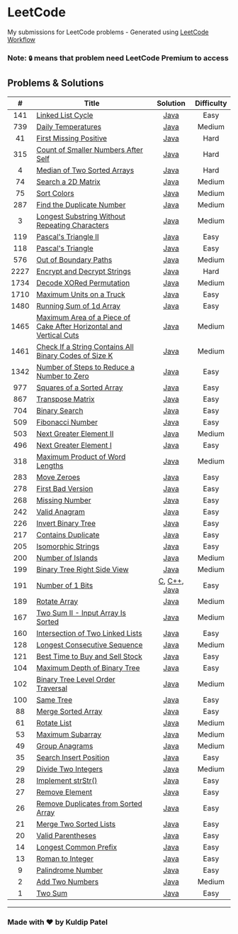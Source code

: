 # LeetCode
My submissions for LeetCode problems - Generated using [LeetCode Workflow](./scripts)

### Note: `🔒` means that problem need LeetCode Premium to access

## Problems & Solutions
|  #  | Title | Solution | Difficulty |
|:---:|-----|:--------:|:----------:|
|141|[Linked List Cycle](https://leetcode.com/problems/linked-list-cycle/)|[Java](./problems/141-linked-list-cycle/solution.java)|Easy|
|739|[Daily Temperatures](https://leetcode.com/problems/daily-temperatures/)|[Java](./problems/739-daily-temperatures/solution.java)|Medium|
|41|[First Missing Positive](https://leetcode.com/problems/first-missing-positive/)|[Java](./problems/41-first-missing-positive/solution.java)|Hard|
|315|[Count of Smaller Numbers After Self](https://leetcode.com/problems/count-of-smaller-numbers-after-self/)|[Java](./problems/315-count-of-smaller-numbers-after-self/solution.java)|Hard|
|4|[Median of Two Sorted Arrays](https://leetcode.com/problems/median-of-two-sorted-arrays/)|[Java](./problems/4-median-of-two-sorted-arrays/solution.java)|Hard|
|74|[Search a 2D Matrix](https://leetcode.com/problems/search-a-2d-matrix/)|[Java](./problems/74-search-a-2d-matrix/solution.java)|Medium|
|75|[Sort Colors](https://leetcode.com/problems/sort-colors/)|[Java](./problems/75-sort-colors/solution.java)|Medium|
|287|[Find the Duplicate Number](https://leetcode.com/problems/find-the-duplicate-number/)|[Java](./problems/287-find-the-duplicate-number/solution.java)|Medium|
|3|[Longest Substring Without Repeating Characters](https://leetcode.com/problems/longest-substring-without-repeating-characters/)|[Java](./problems/3-longest-substring-without-repeating-characters/solution.java)|Medium|
|119|[Pascal's Triangle II](https://leetcode.com/problems/pascals-triangle-ii/)|[Java](./problems/119-pascals-triangle-ii/solution.java)|Easy|
|118|[Pascal's Triangle](https://leetcode.com/problems/pascals-triangle/)|[Java](./problems/118-pascals-triangle/solution.java)|Easy|
|576|[Out of Boundary Paths](https://leetcode.com/problems/out-of-boundary-paths/)|[Java](./problems/576-out-of-boundary-paths/solution.java)|Medium|
|2227|[Encrypt and Decrypt Strings](https://leetcode.com/problems/encrypt-and-decrypt-strings/)|[Java](./problems/2227-encrypt-and-decrypt-strings/solution.java)|Hard|
|1734|[Decode XORed Permutation](https://leetcode.com/problems/decode-xored-permutation/)|[Java](./problems/1734-decode-xored-permutation/solution.java)|Medium|
|1710|[Maximum Units on a Truck](https://leetcode.com/problems/maximum-units-on-a-truck/)|[Java](./problems/1710-maximum-units-on-a-truck/solution.java)|Easy|
|1480|[Running Sum of 1d Array](https://leetcode.com/problems/running-sum-of-1d-array/)|[Java](./problems/1480-running-sum-of-1d-array/solution.java)|Easy|
|1465|[Maximum Area of a Piece of Cake After Horizontal and Vertical Cuts](https://leetcode.com/problems/maximum-area-of-a-piece-of-cake-after-horizontal-and-vertical-cuts/)|[Java](./problems/1465-maximum-area-of-a-piece-of-cake-after-horizontal-and-vertical-cuts/solution.java)|Medium|
|1461|[Check If a String Contains All Binary Codes of Size K](https://leetcode.com/problems/check-if-a-string-contains-all-binary-codes-of-size-k/)|[Java](./problems/1461-check-if-a-string-contains-all-binary-codes-of-size-k/solution.java)|Medium|
|1342|[Number of Steps to Reduce a Number to Zero](https://leetcode.com/problems/number-of-steps-to-reduce-a-number-to-zero/)|[Java](./problems/1342-number-of-steps-to-reduce-a-number-to-zero/solution.java)|Easy|
|977|[Squares of a Sorted Array](https://leetcode.com/problems/squares-of-a-sorted-array/)|[Java](./problems/977-squares-of-a-sorted-array/solution.java)|Easy|
|867|[Transpose Matrix](https://leetcode.com/problems/transpose-matrix/)|[Java](./problems/867-transpose-matrix/solution.java)|Easy|
|704|[Binary Search](https://leetcode.com/problems/binary-search/)|[Java](./problems/704-binary-search/solution.java)|Easy|
|509|[Fibonacci Number](https://leetcode.com/problems/fibonacci-number/)|[Java](./problems/509-fibonacci-number/solution.java)|Easy|
|503|[Next Greater Element II](https://leetcode.com/problems/next-greater-element-ii/)|[Java](./problems/503-next-greater-element-ii/solution.java)|Medium|
|496|[Next Greater Element I](https://leetcode.com/problems/next-greater-element-i/)|[Java](./problems/496-next-greater-element-i/solution.java)|Easy|
|318|[Maximum Product of Word Lengths](https://leetcode.com/problems/maximum-product-of-word-lengths/)|[Java](./problems/318-maximum-product-of-word-lengths/solution.java)|Medium|
|283|[Move Zeroes](https://leetcode.com/problems/move-zeroes/)|[Java](./problems/283-move-zeroes/solution.java)|Easy|
|278|[First Bad Version](https://leetcode.com/problems/first-bad-version/)|[Java](./problems/278-first-bad-version/solution.java)|Easy|
|268|[Missing Number](https://leetcode.com/problems/missing-number/)|[Java](./problems/268-missing-number/solution.java)|Easy|
|242|[Valid Anagram](https://leetcode.com/problems/valid-anagram/)|[Java](./problems/242-valid-anagram/solution.java)|Easy|
|226|[Invert Binary Tree](https://leetcode.com/problems/invert-binary-tree/)|[Java](./problems/226-invert-binary-tree/solution.java)|Easy|
|217|[Contains Duplicate](https://leetcode.com/problems/contains-duplicate/)|[Java](./problems/217-contains-duplicate/solution.java)|Easy|
|205|[Isomorphic Strings](https://leetcode.com/problems/isomorphic-strings/)|[Java](./problems/205-isomorphic-strings/solution.java)|Easy|
|200|[Number of Islands](https://leetcode.com/problems/number-of-islands/)|[Java](./problems/200-number-of-islands/solution.java)|Medium|
|199|[Binary Tree Right Side View](https://leetcode.com/problems/binary-tree-right-side-view/)|[Java](./problems/199-binary-tree-right-side-view/solution.java)|Medium|
|191|[Number of 1 Bits](https://leetcode.com/problems/number-of-1-bits/)|[C](./problems/191-number-of-1-bits/solution.c), [C++](./problems/191-number-of-1-bits/solution.cpp), [Java](./problems/191-number-of-1-bits/solution.java)|Easy|
|189|[Rotate Array](https://leetcode.com/problems/rotate-array/)|[Java](./problems/189-rotate-array/solution.java)|Medium|
|167|[Two Sum II - Input Array Is Sorted](https://leetcode.com/problems/two-sum-ii-input-array-is-sorted/)|[Java](./problems/167-two-sum-ii-input-array-is-sorted/solution.java)|Medium|
|160|[Intersection of Two Linked Lists](https://leetcode.com/problems/intersection-of-two-linked-lists/)|[Java](./problems/160-intersection-of-two-linked-lists/solution.java)|Easy|
|128|[Longest Consecutive Sequence](https://leetcode.com/problems/longest-consecutive-sequence/)|[Java](./problems/128-longest-consecutive-sequence/solution.java)|Medium|
|121|[Best Time to Buy and Sell Stock](https://leetcode.com/problems/best-time-to-buy-and-sell-stock/)|[Java](./problems/121-best-time-to-buy-and-sell-stock/solution.java)|Easy|
|104|[Maximum Depth of Binary Tree](https://leetcode.com/problems/maximum-depth-of-binary-tree/)|[Java](./problems/104-maximum-depth-of-binary-tree/solution.java)|Easy|
|102|[Binary Tree Level Order Traversal](https://leetcode.com/problems/binary-tree-level-order-traversal/)|[Java](./problems/102-binary-tree-level-order-traversal/solution.java)|Medium|
|100|[Same Tree](https://leetcode.com/problems/same-tree/)|[Java](./problems/100-same-tree/solution.java)|Easy|
|88|[Merge Sorted Array](https://leetcode.com/problems/merge-sorted-array/)|[Java](./problems/88-merge-sorted-array/solution.java)|Easy|
|61|[Rotate List](https://leetcode.com/problems/rotate-list/)|[Java](./problems/61-rotate-list/solution.java)|Medium|
|53|[Maximum Subarray](https://leetcode.com/problems/maximum-subarray/)|[Java](./problems/53-maximum-subarray/solution.java)|Medium|
|49|[Group Anagrams](https://leetcode.com/problems/group-anagrams/)|[Java](./problems/49-group-anagrams/solution.java)|Medium|
|35|[Search Insert Position](https://leetcode.com/problems/search-insert-position/)|[Java](./problems/35-search-insert-position/solution.java)|Easy|
|29|[Divide Two Integers](https://leetcode.com/problems/divide-two-integers/)|[Java](./problems/29-divide-two-integers/solution.java)|Medium|
|28|[Implement strStr()](https://leetcode.com/problems/implement-strstr/)|[Java](./problems/28-implement-strstr/solution.java)|Easy|
|27|[Remove Element](https://leetcode.com/problems/remove-element/)|[Java](./problems/27-remove-element/solution.java)|Easy|
|26|[Remove Duplicates from Sorted Array](https://leetcode.com/problems/remove-duplicates-from-sorted-array/)|[Java](./problems/26-remove-duplicates-from-sorted-array/solution.java)|Easy|
|21|[Merge Two Sorted Lists](https://leetcode.com/problems/merge-two-sorted-lists/)|[Java](./problems/21-merge-two-sorted-lists/solution.java)|Easy|
|20|[Valid Parentheses](https://leetcode.com/problems/valid-parentheses/)|[Java](./problems/20-valid-parentheses/solution.java)|Easy|
|14|[Longest Common Prefix](https://leetcode.com/problems/longest-common-prefix/)|[Java](./problems/14-longest-common-prefix/solution.java)|Easy|
|13|[Roman to Integer](https://leetcode.com/problems/roman-to-integer/)|[Java](./problems/13-roman-to-integer/solution.java)|Easy|
|9|[Palindrome Number](https://leetcode.com/problems/palindrome-number/)|[Java](./problems/9-palindrome-number/solution.java)|Easy|
|2|[Add Two Numbers](https://leetcode.com/problems/add-two-numbers/)|[Java](./problems/2-add-two-numbers/solution.java)|Medium|
|1|[Two Sum](https://leetcode.com/problems/two-sum/)|[Java](./problems/1-two-sum/solution.java)|Easy|
-----

### Made with ❤️ by Kuldip Patel